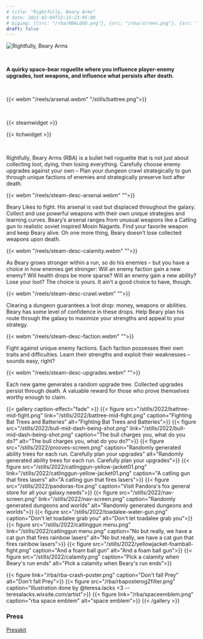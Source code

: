 ```yaml
---
# title: "Rightfully, Beary Arms"
# date: 2021-02-04T22:15:23-05:00
# bigimg: [{src: "/rba/RBALOGO.png"}, {src: "/rba/screen.png"}, {src: "/stills/the-thinker-still.png"}]
draft: false
---
```


![Rightfully, Beary Arms](/rba/logo4.png)

<br />

**A quirky space-bear roguelite where you influence player-enemy upgrades, loot weapons, and influence what persists after death.**

<br />

{{< webm "/reels/arsenal.webm" "/stills/battree.png">}}



<!-- {{< youtube id="2iXLuMMzjjY" title="PAX East 2022 Trailer" >}} -->

<br />

{{< steamwidget >}}

{{< itchwidget >}}

<br />

Rightfully, Beary Arms (RBA) is a bullet hell roguelite that is not just about collecting loot, dying, then losing everything. Carefully choose enemy upgrades against your own – Plan your dungeon crawl strategically to gun through unique factions of enemies and strategically preserve loot after death.


{{< webm "/reels/steam-desc-arsenal.webm" "">}}

Beary Likes to fight. His arsenal is vast but displaced throughout the galaxy. Collect and use powerful weapons with their own unique strategies and learning curves. Beary’s arsenal ranges from unusual weapons like a Catling gun to realistic soviet inspired Mosin Nagants. Find your favorite weapon and keep Beary alive. Oh one more thing, Beary doesn’t lose collected weapons upon death.

<!-- {{< webm "/reels/arsenal.webm" "/stills/battree.png">}} -->

{{< webm "/reels/steam-desc-calamity.webm" "">}}

As Beary grows stronger within a run, so do his enemies – but you have a choice in how enemies get stronger: Will an enemy faction gain a new enemy? Will health drops be more sparse? Will an enemy gain a new ability? Lose your loot? The choice is yours. It ain’t a good choice to have, though.

<!-- {{< webm "/reels/die.webm" "/stills/death2.png">}} -->

{{< webm "/reels/steam-desc-crawl.webm" "">}}

Clearing a dungeon guarantees a loot drop: money, weapons or abilities. Beary has some level of confidence in these drops. Help Beary plan his route through the galaxy to maximize your strengths and appeal to your strategy.

{{< webm "/reels/steam-desc-faction.webm" "">}}

Fight against unique enemy factions. Each faction possesses their own traits and difficulties. Learn their strengths and exploit their weaknesses – sounds easy, right?

{{< webm "/reels/steam-desc-upgrades.webm" "">}}

Each new game generates a random upgrade tree. Collected upgrades persist through death. A valuable reward for those who prove themselves worthy enough to claim.

<!-- {{< webm "/reels/Planning2022.webm" "/stills/abilties.png">}} -->








{{< gallery caption-effect="fade" >}}
  {{< figure src="/stills/2022/battree-mid-fight.png" link="/stills/2022/battree-mid-fight.png" caption="Fighting Bat Trees and Batteries" alt="Fighting Bat Trees and Batteries">}}
  {{< figure src="/stills/2022/bull-mid-dash-being-shot.png" link="/stills/2022/bull-mid-dash-being-shot.png" caption="The bull charges you, what do you do?" alt="The bull charges you, what do you do?">}}
  {{< figure src="/stills/2022/prooves-screen.png" caption="Randomly generated ability trees for each run. Carefully plan your upgrades" alt="Randomly generated ability trees for each run. Carefully plan your upgrades">}}
  {{< figure src="/stills/2022/catlinggun-yellow-jacket01.png" link="/stills/2022/catlinggun-yellow-jacket01.png" caption="A catling gun that fires lasers" alt="A catling gun that fires lasers">}}
  {{< figure src="/stills/2022/pandoras-fox.png" caption="Visit Pandora's fox general store for all your galaxy needs">}}
  {{< figure src="/stills/2022/nav-screen.png" link="/stills/2022/nav-screen.png" caption="Randomly generated dungeons and worlds" alt="Randomly generated dungeons and worlds">}}
  {{< figure src="/stills/2022/toadalee-water-gun.png" caption="Don't let toadalee grab you" alt="Don't let toadalee grab you">}}
  {{< figure src="/stills/2022/catlinggun menu.png" link="/stills/2022/catlinggun menu.png" caption="No but really, we have a cat gun that fires rainbow lasers" alt="No but really, we have a cat gun that fires rainbow lasers">}}
  {{< figure src="/stills/2022/yellowjacket-foamball-fight.png" caption="And a foam ball gun" alt="And a foam ball gun">}}
  {{< figure src="/stills/2022/calamity.png" caption="Pick a calamity when Beary's run ends" alt="Pick a calamity when Beary's run ends">}}


  {{< figure link="/rba/rba-crash-poster.png" caption="Don't fall Prey" alt="Don't fall Prey">}}
  {{< figure src="/rba/rbaposterog2filter.png" caption="Illustration done by @teresa.lacks <3 -- teresalacks.wixsite.com/artist">}}
  {{< figure link="/rba/spaceemblem.png" caption="rba space emblem" alt="space emblem">}}
{{< /gallery >}}


### Press

[Presskit](https://daylightbasementstudio.com/press/rba)